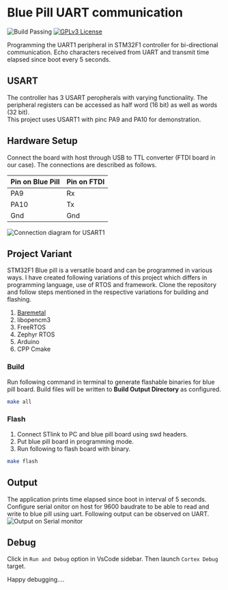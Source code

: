 # Blue Pill UART communication

![Build Passing](https://img.shields.io/badge/build-passing-brightgreen) [![GPLv3 License](https://img.shields.io/badge/License-GPL%20v3-yellow.svg)](https://opensource.org/licenses/)

Programming the UART1 peripheral in STM32F1 controller for bi-directional communication. Echo characters received from UART and transmit time elapsed since boot every 5 seconds.

## USART

The controller has 3 USART peropherals with varying functionality. The peripheral registers can be accessed as half word (16 bit) as well as words (32 bit).\
This project uses USART1 with pinc PA9 and PA10 for demonstration.

## Hardware Setup

Connect the board with host through USB to TTL converter (FTDI board in our case). The connections are described as follows.

| Pin on Blue Pill  | Pin on FTDI  |
|------------------ |------------- |
| PA9               | Rx           |
| PA10              | Tx           |
| Gnd               | Gnd          |

![Connection diagram for USART1](https://github.com/csrohit/bluepill-uart/blob/main/docs/label.png "Pin connection diagram for usart1")

## Project Variant
STM32F1 Blue pill is a versatile board and can be programmed in various ways. I have created following variations of this project which differs in programming language, use of RTOS and framework. Clone the repository and follow steps mentioned in the respective variations for building and flashing.
1. [Baremetal](baremetal)
2. libopencm3
3. FreeRTOS
4. Zephyr RTOS
5. Arduino
6. CPP Cmake

### Build

Run following command in terminal to generate flashable binaries for blue pill board. Build files will be written to **Build Output Directory** as configured.

```bash
make all
```

### Flash

1. Connect STlink to PC and blue pill board using swd headers.
2. Put blue pill board in programming mode.
3. Run following to flash board with binary.

```bash
make flash
```

## Output

The application prints time elapsed since boot in interval of 5 seconds. Configure serial onitor on host for 9600 baudrate to be able to read and write to blue pill using uart. Following output can be observed on UART.
![Output on Serial monitor](https://github.com/csrohit/bluepill-uart/blob/main/docs/output.jpg "Serial messages printed on monitor")


## Debug

Click in `Run and Debug` option in VsCode sidebar. Then launch `Cortex Debug` target.

Happy debugging....
